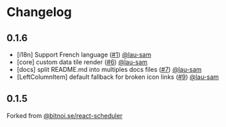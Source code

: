 # Changelog

## 0.1.6

- [i18n] Support French language ([#1](https://github.com/CoderKaine/react-scheduler/pull/1)) [@lau-sam](https://github.com/lau-sam)
- [core] custom data tile render ([#6](https://github.com/CoderKaine/react-scheduler/pull/6)) [@lau-sam](https://github.com/lau-sam)
- [docs] split README.md into multiples docs files ([#7](https://github.com/CoderKaine/react-scheduler/pull/7)) [@lau-sam](https://github.com/lau-sam)
- [LeftColumnItem] default fallback for broken icon links ([#9](https://github.com/CoderKaine/react-scheduler/pull/9)) [@lau-sam](https://github.com/lau-sam)

## 0.1.5
Forked from [@bitnoi.se/react-scheduler](https://github.com/Bitnoise/react-scheduler)
